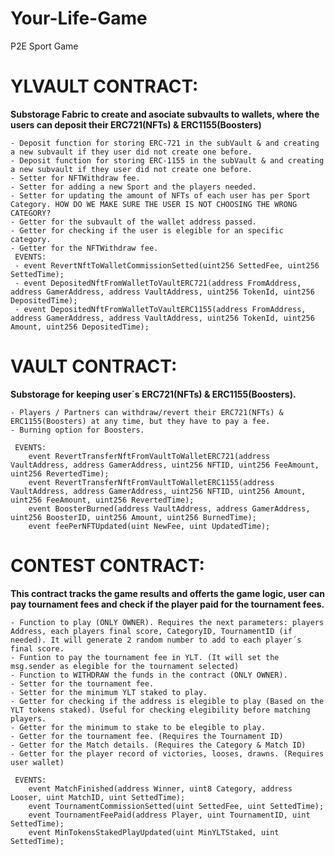 # Your-Life-Game
P2E Sport Game

# YLVAULT CONTRACT: 

**Substorage Fabric to create and asociate subvaults to wallets, where the users can deposit their ERC721(NFTs) & ERC1155(Boosters)**
    
    - Deposit function for storing ERC-721 in the subVault & and creating a new subvault if they user did not create one before.
    - Deposit function for storing ERC-1155 in the subVault & and creating a new subvault if they user did not create one before.
    - Setter for NFTWithdraw fee.
    - Setter for adding a new Sport and the players needed.
    - Setter for updating the amount of NFTs of each user has per Sport Category. HOW DO WE MAKE SURE THE USER IS NOT CHOOSING THE WRONG CATEGORY?
    - Getter for the subvault of the wallet address passed.
    - Getter for checking if the user is elegible for an specific category.
    - Getter for the NFTWithdraw fee.
     EVENTS: 
     - event RevertNftToWalletCommissionSetted(uint256 SettedFee, uint256 SettedTime);
     - event DepositedNftFromWalletToVaultERC721(address FromAddress, address GamerAddress, address VaultAddress, uint256 TokenId, uint256 DepositedTime);
     - event DepositedNftFromWalletToVaultERC1155(address FromAddress, address GamerAddress, address VaultAddress, uint256 TokenId, uint256 Amount, uint256 DepositedTime);


# VAULT CONTRACT:
**Substorage for keeping user´s ERC721(NFTs) & ERC1155(Boosters).**
    
    - Players / Partners can withdraw/revert their ERC721(NFTs) & ERC1155(Boosters) at any time, but they have to pay a fee.
    - Burning option for Boosters.

     EVENTS:
        event RevertTransferNftFromVaultToWalletERC721(address VaultAddress, address GamerAddress, uint256 NFTID, uint256 FeeAmount, uint256 RevertedTime);
        event RevertTransferNftFromVaultToWalletERC1155(address VaultAddress, address GamerAddress, uint256 NFTID, uint256 Amount, uint256 FeeAmount, uint256 RevertedTime);
        event BoosterBurned(address VaultAddress, address GamerAddress, uint256 BoosterID, uint256 Amount, uint256 BurnedTime);
        event feePerNFTUpdated(uint NewFee, uint UpdatedTime);


# CONTEST CONTRACT:
**This contract tracks the game results and offerts the game logic, user can pay tournament fees and check if the player paid for the tournament fees.**
    
    - Function to play (ONLY OWNER). Requires the next parameters: players Address, each players final score, CategoryID, TournamentID (if needed). It will generate 2 random number to add to each player´s final score.
    - Funtion to pay the tournament fee in YLT. (It will set the msg.sender as elegible for the tournament selected)    
    - Function to WITHDRAW the funds in the contract (ONLY OWNER).
    - Setter for the tournament fee.
    - Setter for the minimum YLT staked to play.
    - Getter for checking if the address is elegible to play (Based on the YLT tokens staked). Useful for checking elegibility before matching players.
    - Getter for the minimum to stake to be elegible to play.
    - Getter for the tournament fee. (Requires the Tournament ID)
    - Getter for the Match details. (Requires the Category & Match ID)
    - Getter for the player record of victories, looses, drawns. (Requires user wallet)

     EVENTS:
        event MatchFinished(address Winner, uint8 Category, address Looser, uint MatchID, uint SettedTime);
        event TournamentCommissionSetted(uint SettedFee, uint SettedTime); 
        event TournamentFeePaid(address Player, uint TournamentID, uint SettedTime);
        event MinTokensStakedPlayUpdated(uint MinYLTStaked, uint SettedTime);
